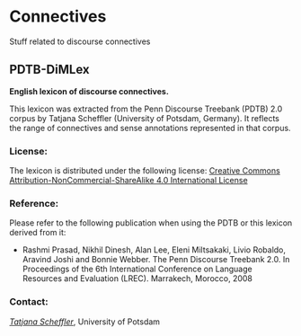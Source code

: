 # Connectives

Stuff related to discourse connectives

## PDTB-DiMLex

**English lexicon of discourse connectives.**

This lexicon was extracted from the Penn Discourse Treebank (PDTB) 2.0 corpus by Tatjana Scheffler (University of Potsdam, Germany). It reflects the range of connectives and sense annotations represented in that corpus.

### License: 

The lexicon is distributed under the following license:
[Creative Commons Attribution-NonCommercial-ShareAlike 4.0 International License](https://creativecommons.org/licenses/by-nc-sa/4.0/)

### Reference:
Please refer to the following publication when using the PDTB or this lexicon derived from it:

* Rashmi Prasad, Nikhil Dinesh, Alan Lee, Eleni Miltsakaki, Livio Robaldo, Aravind Joshi and Bonnie Webber. The Penn Discourse Treebank 2.0. In Proceedings of the 6th International Conference on Language Resources and Evaluation (LREC). Marrakech, Morocco, 2008

### Contact:

*[Tatjana Scheffler](http://www.ling.uni-potsdam.de/~scheffler/)*, University of Potsdam
